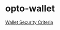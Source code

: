 # opto-wallet

[Wallet Security Criteria](https://github.com/NonceLabs/opto-wallet/blob/main/Wallet%20Security%20Criteria.md)
